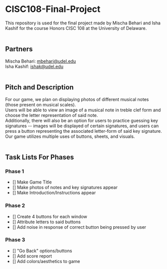 # CISC108-Final-Project
This repository is used for the final project made by Mischa Behari and Isha Kashif for the course Honors CISC 108 at the University of Delaware.<br><br>
## Partners 
Mischa Behari: mbehari@udel.edu<br>
Isha Kashif: ishak@udel.edu<br><br>
## Pitch and Description
For our game, we plan on displaying photos of different musical notes (those present on musical scales).<br>
Users will be able to view an image of a musical note in treble clef form and choose the letter representation of said note.<br>
Additionally, there will also be an option for users to practice guessing key signatures -- images will be displayed of certain signatures, and users can press a button representing the associated letter-form of said key signature.<br>
Our game utilizes multiple uses of buttons, sheets, and visuals.<br><br>
## Task Lists For Phases
### Phase 1
- [] Make Game Title
- [] Make photos of notes and key signatures appear
- [] Make Introduction/Instructions appear
### Phase 2
- [] Create 4 buttons for each window
- [] Attribute letters to said buttons
- [] Add noise in response of correct button being pressed by user
### Phase 3
- [] "Go Back" options/buttons
- [] Add score report
- [] Add colors/aesthetics to game